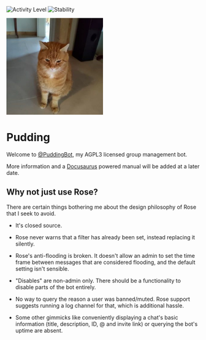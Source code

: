 ![Activity Level](https://img.shields.io/badge/status-active-brightgreen.svg?style=flat-square)
![Stability](https://anima-os.github.io/stabl-badges/experimental.svg)

<img src="profile.jpg" width="50%">

Pudding
===

Welcome to [@PuddingBot](https://t.me/puddingbot), my AGPL3 licensed group management bot.

More information and a [Docusaurus](https://docusaurus.io/docs) powered manual will be added at a later date.


## Why not just use Rose?

There are certain things bothering me about the design philosophy of Rose that I seek to avoid.

- It's closed source.

- Rose never warns that a filter has already been set, instead replacing it silently.

- Rose's anti-flooding is broken. It doesn't allow an admin to set the time frame between messages that are considered flooding, and the default setting isn't sensible.

- "Disables" are non-admin only. There should be a functionality to disable parts of the bot entirely.

- No way to query the reason a user was banned/muted. Rose support suggests running a log channel for that, which is additional hassle.

- Some other gimmicks like conveniently displaying a chat's basic information (title, description, ID, @ and invite link) or querying the bot's uptime are
absent.